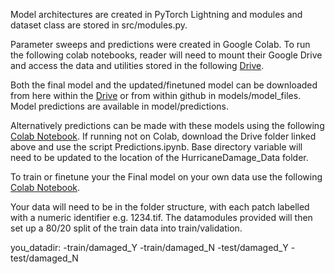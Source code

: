 Model architectures are created in PyTorch Lightning and modules and dataset class are stored in src/modules.py. 

Parameter sweeps and predictions were created in Google Colab. To run the following colab notebooks, reader will need to mount their Google Drive and access the data and utilities stored in the following [Drive](https://drive.google.com/drive/folders/1b9qMhMblYRnJHzZOqJeFnltUX9jpfLTo?usp=sharing). 

Both the final model and the updated/finetuned model can be downloaded from here within the [Drive](https://drive.google.com/drive/folders/1sSKn6YagtzL70m8Ck3N3yppETwmd0hae?usp=sharing) or from within github in models/model_files. Model predictions are available in model/predictions. 

Alternatively predictions can be made with these models using the following [Colab Notebook](https://colab.research.google.com/drive/1EQUWDyDrzC-ZCKZ-z6f0sTiqZ1TF0BoX?usp=sharing). If running not on Colab, download the Drive folder linked above and use the script Predictions.ipynb. Base directory variable will need to be updated to the location of the HurricaneDamage_Data folder. 


To train or finetune your the Final model on your own data use the following [Colab Notebook](https://colab.research.google.com/drive/1M_XMjO6K1uJeCehBkYy9ijEa7eX9qDtb#scrollTo=uvkDUr_sZ5DE). 

Your data will need to be in the folder structure, with each patch labelled with a numeric identifier e.g. 1234.tif. The datamodules provided will then set up a 80/20 split of the train data into train/validation.

you_datadir:
-train/damaged_Y
-train/damaged_N
-test/damaged_Y
-test/damaged_N
